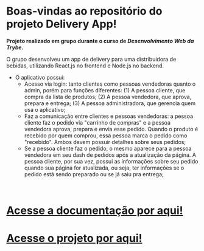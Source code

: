  # Boas-vindas ao repositório do projeto Delivery App!

<strong>Projeto realizado em grupo durante o curso de _Desenvolvimento Web da Trybe_.</strong>

  O grupo desenvolveu um app de delivery para uma distribuidora de bebidas, utilizando React.js no frontend e Node.js no backend.
  
 *  O aplicativo possui:
    - Acesso via login: tanto clientes como pessoas vendedoras quanto o admin,  porém para funções diferentes: (1) A pessoa cliente, que compra da lista de produtos; (2) A pessoa vendedora, que aprova, prepara e entrega; (3) A pessoa administradora, que gerencia quem usa o aplicativo;
    - Faz a comunicação entre clientes e pessoas vendedoras: a pessoa cliente faz o pedido via "carrinho de compras" e a pessoa vendedora aprova, prepara e envia esse pedido. Quando o produto é recebido por quem comprou, essa pessoa marca o pedido como "recebido". Ambos devem possuir detalhes sobre seus pedidos;
    - Se a pessoa cliente faz o pedido, o mesmo aparece para a pessoa vendedora em seu dash de pedidos após a atualização da página. A pessoa cliente, por sua vez, possui as informações sobre seu pedido quando sua página for atualizada, ou seja, ter informações se o pedido está sendo preparado ou se já saiu pra entrega;

<br>

# [Acesse a documentação por aqui!](https://documenter.getpostman.com/view/25807192/2s93CHvFGo)
# [Acesse o projeto por aqui!](https://delivery-app-amber.vercel.app/login)
